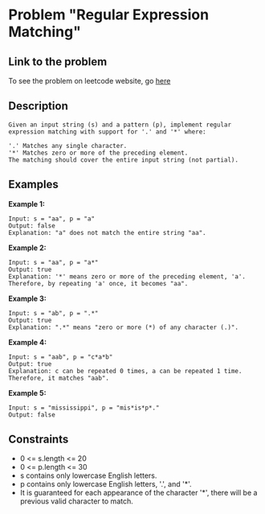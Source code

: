 # Problem "Regular Expression Matching"

## Link to the problem

To see the problem on leetcode website, go [here](https://leetcode.com/problems/regular-expression-matching/)

## Description

    Given an input string (s) and a pattern (p), implement regular expression matching with support for '.' and '*' where: 

    '.' Matches any single character.​​​​
    '*' Matches zero or more of the preceding element.
    The matching should cover the entire input string (not partial).

## Examples

**Example 1:**

    Input: s = "aa", p = "a"
    Output: false
    Explanation: "a" does not match the entire string "aa".

**Example 2:**

    Input: s = "aa", p = "a*"
    Output: true
    Explanation: '*' means zero or more of the preceding element, 'a'. Therefore, by repeating 'a' once, it becomes "aa".

**Example 3:**

    Input: s = "ab", p = ".*"
    Output: true
    Explanation: ".*" means "zero or more (*) of any character (.)".

**Example 4:**

    Input: s = "aab", p = "c*a*b"
    Output: true
    Explanation: c can be repeated 0 times, a can be repeated 1 time. Therefore, it matches "aab".

**Example 5:**

    Input: s = "mississippi", p = "mis*is*p*."
    Output: false
 
## Constraints

- 0 <= s.length <= 20
- 0 <= p.length <= 30
- s contains only lowercase English letters.
- p contains only lowercase English letters, '.', and '*'.
- It is guaranteed for each appearance of the character '*', there will be a previous valid character to match.